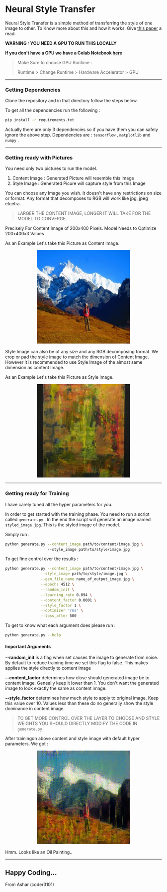 # Neural Style Transfer

Neural Style Transfer is a simple method of transferring the style of one image to other. To Know more about this and how it works. Give [this paper](https://arxiv.org/pdf/1508.06576.pdf) a read.

**WARNING : YOU NEED A GPU TO RUN THIS LOCALLY**

**If you don't have a GPU we have a Colab Notebook [here](https://colab.research.google.com/drive/13cIYAyAazgHFTo0nCyFt3vsF4nRSqgr7)**

> Make Sure to choose GPU Runtime : 
>
> Runtime > Change Runtime > Hardware Accelerator > GPU

---

### Getting Dependencies

Clone the repository and in that directory follow the steps below.

To get all the dependencies run the following :

```bash
pip install -r requirements.txt
```

Actually there are only 3 dependencies so if you have them you can safely ignore the above step. Dependencies are : `tensorflow` , `matplotlib` and `numpy` .



---

### Getting ready with Pictures

You need only two pictures to run the model. 

1. Content Image : Generated Picture will resemble this image
2. Style Image : Generated Picure will capture style from this Image

You can choose any Image you wish. It doesn't have any restrictions on size or format.  Any format that decomposes to RGB will work like jpg, jpeg etcetra.

> LARGER THE CONTENT IMAGE, LONGER IT WILL TAKE FOR THE MODEL TO CONVERGE.

Precisely For Content Image of 200x400 Pixels. Model Needs to Optimize 200x400x3 Values

As an Example Let's take this Picture as Content Image.

<p align="center">

<img src="https://github.com/coder3101/neural-style-transfer/raw/master/content.jpg"/>

</p>

Style Image can also be of any size and any RGB decomposing format. We crop or pad the style image to match the dimension of Content Image. However it is recommended to use Style Image of the almost same dimension as content Image.

As an Example Let's take this Picture as Style Image.

<p align="center">

<img src="https://github.com/coder3101/neural-style-transfer/raw/master/style.jpg"/>

</p> 

---

### Getting ready for Training

I have carely tuned all the hyper parameters for you.

In order to get started with the training phase. You need to run a script called `generate.py` . In the end the script will generate an image named `styled_image.jpg`. This is the styled image of the model.

Simply run :

```bash
python generate.py --content_image path/to/content/image.jpg \ 
			   	   --style_image path/to/style/image.jpg
```

To get fine control over the results :

```bash
python generate.py --content_image path/to/content/image.jpg \
				--style_image path/to/style/image.jpg \
				--gen_file_name name_of_output_image.jpg \
				--epochs 4512 \
				--random_init \
				--learning_rate 0.094 \
				--content_factor 0.0001 \
				--style_factor 1 \
				--optimizer 'rms' \
				--loss_after 500
```

To get to know what each argument does please run :

```bash
python generate.py --help
```

#### Important Arguments

**--random_init** is a flag when set causes the image to generate from noise. By default to reduce training time we set this flag to false. This makes applies the style directly to content image

**--content_factor** determines how close should generated image be to content image. Geneally keep it lower than 1. You don't want the generated image to look exactly the same as content image.

**--style_factor** determines how much style to apply to original image. Keep this value over 10. Values less than these do no generally show the style dominance in content image.

> TO GET MORE CONTROL OVER THE LAYER TO CHOOSE AND STYLE WEIGHTS YOU SHOULD DIRECTLY MODIFY THE CODE IN `generate.py`

After trainingon above content and style image with default hyper parameters. We got :

<p align="center">

<img src="https://github.com/coder3101/neural-style-transfer/raw/master/styled_image.jpg"/>

</p>

Hmm. Looks like an Oil Painting..

***

## Happy Coding...

From Ashar (coder3101)


